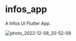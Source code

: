 # infos_app

A Infos UI Flutter App.

![photo_2022-12-08_20-52-09](https://user-images.githubusercontent.com/34966088/206554065-b1a6c4c8-07b5-480a-a460-79bee7682d63.jpg)
